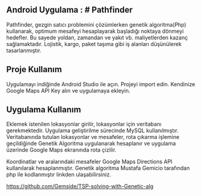 ##  Android Uygulama : # Pathfinder

Pathfinder, gezgin satıcı problemini çözümlerken genetik algoritma(Php) kullanarak, optimum mesafeyi hesaplayarak başladığı noktaya dönmeyi
hedefler. Bu sayede yoldan, zamandan ve yakıt vb. maliyetlerden kazanç sağlamaktadır. Lojistik, kargo, paket taşıma gibi iş alanları 
düşünülerek tasarlanmıştır. 



##  Proje Kullanım

Uygulamayı indiğinde Android Studio ile açın.
Projeyi import edin.
Kendinize Google Maps API Key alın ve uygulamaya ekleyin.


##  Uygulama Kullanım

Eklemek istenilen lokasyonlar girilir, lokasyonlar için veritabanı gerekmektedir. Uygulama geliştirilme sürecinde MySQL kullanılmıştır.
Veritabanında tutulan lokasyonlar ve mesafeler, rota çıkarma işlemine geçildiğinde Genetik Algoritma uygulanarak hesaplanır ve uygulama üzerinde Google Maps ekranında rota çizilir.

Koordinatlar ve aralarındaki mesafeler Google Maps Directions API kullanılarak hesaplanmıştır. Genetik algoritma Mustafa Gemicio tarafından php ile kodlanmıştır linkden ulaşabilirsiniz.

https://github.com/Gemside/TSP-solving-with-Genetic-alg
